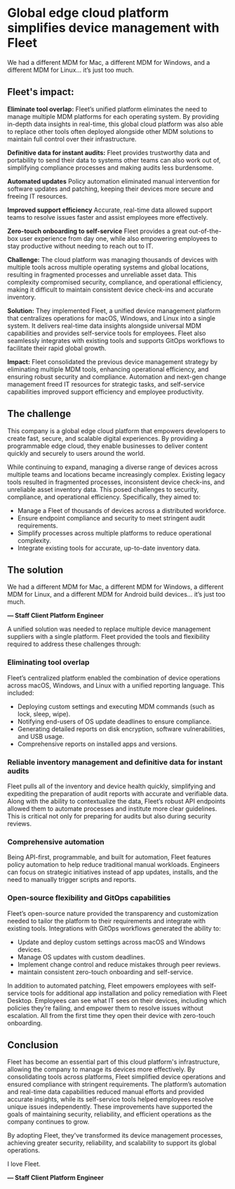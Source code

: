 # Global edge cloud platform simplifies device management with Fleet

<div purpose="attribution-quote">

We had a different MDM for Mac, a different MDM for Windows, and a different MDM for Linux... it’s just too much.

</div>

## Fleet's impact:

<div purpose="checklist">

**Eliminate tool overlap:**
Fleet’s unified platform eliminates the need to manage multiple MDM platforms for each operating system. By providing in-depth data insights in real-time, this global cloud platform was also able to replace other tools often deployed alongside other MDM solutions to maintain full control over their infrastructure. 

**Definitive data for instant audits:**
Fleet provides trustworthy data and portability to send their data to systems other teams can also work out of, simplifying compliance processes and making audits less burdensome.

**Automated updates**
Policy automation eliminated manual intervention for software updates and patching, keeping their devices more secure and freeing IT resources.

**Improved support efficiency**
Accurate, real-time data allowed support teams to resolve issues faster and assist employees more effectively.

**Zero-touch onboarding to self-service**
Fleet provides a great out-of-the-box user experience from day one, while also empowering employees to stay productive without needing to reach out to IT.
</div>

**Challenge:** The cloud platform was managing thousands of devices with multiple tools across multiple operating systems and global locations, resulting in fragmented processes and unreliable asset data. This complexity compromised security, compliance, and operational efficiency, making it difficult to maintain consistent device check-ins and accurate inventory.

**Solution:** They implemented Fleet, a unified device management platform that centralizes operations for macOS, Windows, and Linux into a single system. It delivers real-time data insights alongside universal MDM capabilities and provides self-service tools for employees. Fleet also seamlessly integrates with existing tools and supports GitOps workflows to facilitate their rapid global growth.

**Impact:** Fleet consolidated the previous device management strategy by eliminating multiple MDM tools, enhancing operational efficiency, and ensuring robust security and compliance. Automation and next-gen change management freed IT resources for strategic tasks, and self-service capabilities improved support efficiency and employee productivity.

## The challenge

This company is a global edge cloud platform that empowers developers to create fast, secure, and scalable digital experiences. By providing a programmable edge cloud, they enable businesses to deliver content quickly and securely to users around the world.

While continuing to expand, managing a diverse range of devices across multiple teams and locations became increasingly complex. Existing legacy tools resulted in fragmented processes, inconsistent device check-ins, and unreliable asset inventory data. This posed challenges to security, compliance, and operational efficiency. Specifically, they aimed to:

- Manage a Fleet of thousands of devices across a distributed workforce.
- Ensure endpoint compliance and security to meet stringent audit requirements.
- Simplify processes across multiple platforms to reduce operational complexity.
- Integrate existing tools for accurate, up-to-date inventory data.


## The solution

<div purpose="attribution-quote">

We had a different MDM for Mac, a different MDM for Windows, a different MDM for Linux, and a different MDM for Android build devices… it’s just too much.

**— Staff Client Platform Engineer**
</div>

A unified solution was needed to replace multiple device management suppliers with a single platform. Fleet provided the tools and flexibility required to address these challenges through:

### Eliminating tool overlap

Fleet’s centralized platform enabled the combination of device operations across macOS, Windows, and Linux with a unified reporting language. This included:

- Deploying custom settings and executing MDM commands (such as lock, sleep, wipe).
- Notifying end-users of OS update deadlines to ensure compliance.
- Generating detailed reports on disk encryption, software vulnerabilities, and USB usage.
- Comprehensive reports on installed apps and versions.

### Reliable inventory management and definitive data for instant audits

Fleet pulls all of the inventory and device health quickly, simplifying and expediting the preparation of audit reports with accurate and verifiable data.  Along with the ability to contextualize the data, Fleet’s robust API endpoints allowed them to automate processes and institute more clear guidelines. This is critical not only for preparing for audits but also during security reviews.

### Comprehensive automation

Being API-first, programmable, and built for automation, Fleet features policy automation  to help reduce traditional manual workloads. Engineers can focus on strategic initiatives instead of app updates, installs, and the need to manually trigger scripts and reports.

### Open-source flexibility and GitOps capabilities
Fleet’s open-source nature provided the transparency and customization needed to tailor the platform to their requirements and integrate with existing tools. Integrations with GitOps workflows generated the ability to:

- Update and deploy custom settings across macOS and Windows devices.
- Manage OS updates with custom deadlines.
- Implement change control and reduce mistakes through peer reviews.
- maintain consistent zero-touch onboarding and self-service.

In addition to automated patching, Fleet empowers employees with self-service tools for additional app installation and policy remediation with Fleet Desktop. Employees can see what IT sees on their devices, including which policies they’re failing, and empower them to resolve issues without escalation. All from the first time they open their device with zero-touch onboarding.


## Conclusion

Fleet has become an essential part of this cloud platform's infrastructure, allowing the company to manage its devices more effectively. By consolidating tools across platforms, Fleet simplified device operations and ensured compliance with stringent requirements. The platform’s automation and real-time data capabilities reduced manual efforts and provided accurate insights, while its self-service tools helped employees resolve unique issues independently. These improvements have supported the goals of maintaining security, reliability, and efficient operations as the company continues to grow.

By adopting Fleet, they've transformed its device management processes, achieving greater security, reliability, and scalability to support its global operations.

<div purpose="attribution-quote">

I love Fleet.

**— Staff Client Platform Engineer**
</div>

<call-to-action></call-to-action>

<meta name="category" value="announcements">
<meta name="authorGitHubUsername" value="Drew-P-drawers">
<meta name="authorFullName" value="Andrew Baker">
<meta name="publishedOn" value="2024-12-09">
<meta name="articleTitle" value="Global edge cloud platform simplifies device management with Fleet">
<meta name="description" value="Global edge cloud platform simplifies device management">
